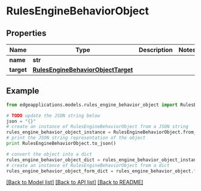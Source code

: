 # RulesEngineBehaviorObject


## Properties
Name | Type | Description | Notes
------------ | ------------- | ------------- | -------------
**name** | **str** |  | 
**target** | [**RulesEngineBehaviorObjectTarget**](RulesEngineBehaviorObjectTarget.md) |  | 

## Example

```python
from edgeapplications.models.rules_engine_behavior_object import RulesEngineBehaviorObject

# TODO update the JSON string below
json = "{}"
# create an instance of RulesEngineBehaviorObject from a JSON string
rules_engine_behavior_object_instance = RulesEngineBehaviorObject.from_json(json)
# print the JSON string representation of the object
print RulesEngineBehaviorObject.to_json()

# convert the object into a dict
rules_engine_behavior_object_dict = rules_engine_behavior_object_instance.to_dict()
# create an instance of RulesEngineBehaviorObject from a dict
rules_engine_behavior_object_form_dict = rules_engine_behavior_object.from_dict(rules_engine_behavior_object_dict)
```
[[Back to Model list]](../README.md#documentation-for-models) [[Back to API list]](../README.md#documentation-for-api-endpoints) [[Back to README]](../README.md)


